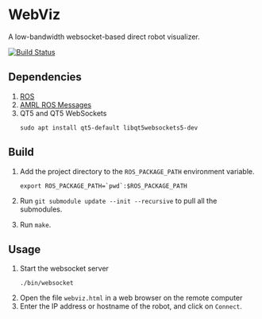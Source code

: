 # WebViz

A low-bandwidth websocket-based direct robot visualizer.

[![Build Status](https://github.com/ut-amrl/webviz/actions/workflows/buildTest.yml/badge.svg)](https://github.com/ut-amrl/webviz/actions)


## Dependencies

1. [ROS](http://wiki.ros.org/Installation/)
1. [AMRL ROS Messages](https://github.com/ut-amrl/amrl_msgs)
1. QT5 and QT5 WebSockets
    ```
    sudo apt install qt5-default libqt5websockets5-dev
    ```

## Build

1. Add the project directory to the `ROS_PACKAGE_PATH` environment variable.
    ```
    export ROS_PACKAGE_PATH=`pwd`:$ROS_PACKAGE_PATH
    ```
1. Run `git submodule update --init --recursive` to pull all the submodules.

1. Run `make`.

## Usage

1. Start the websocket server
    ```
    ./bin/websocket
    ```
1. Open the file `webviz.html` in a web browser on the remote computer
1. Enter the IP address or hostname of the robot, and click on `Connect`.

